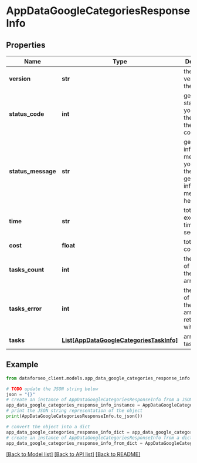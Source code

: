 # AppDataGoogleCategoriesResponseInfo


## Properties

Name | Type | Description | Notes
------------ | ------------- | ------------- | -------------
**version** | **str** | the current version of the API | [optional] 
**status_code** | **int** | general status code you can find the full list of the response codes here | [optional] 
**status_message** | **str** | general informational message you can find the full list of general informational messages here | [optional] 
**time** | **str** | total execution time, seconds | [optional] 
**cost** | **float** | total tasks cost, USD | [optional] 
**tasks_count** | **int** | the number of tasks in the tasks array | [optional] 
**tasks_error** | **int** | the number of tasks in the tasks array returned with an error | [optional] 
**tasks** | [**List[AppDataGoogleCategoriesTaskInfo]**](AppDataGoogleCategoriesTaskInfo.md) | array of tasks | [optional] 

## Example

```python
from dataforseo_client.models.app_data_google_categories_response_info import AppDataGoogleCategoriesResponseInfo

# TODO update the JSON string below
json = "{}"
# create an instance of AppDataGoogleCategoriesResponseInfo from a JSON string
app_data_google_categories_response_info_instance = AppDataGoogleCategoriesResponseInfo.from_json(json)
# print the JSON string representation of the object
print(AppDataGoogleCategoriesResponseInfo.to_json())

# convert the object into a dict
app_data_google_categories_response_info_dict = app_data_google_categories_response_info_instance.to_dict()
# create an instance of AppDataGoogleCategoriesResponseInfo from a dict
app_data_google_categories_response_info_from_dict = AppDataGoogleCategoriesResponseInfo.from_dict(app_data_google_categories_response_info_dict)
```
[[Back to Model list]](../README.md#documentation-for-models) [[Back to API list]](../README.md#documentation-for-api-endpoints) [[Back to README]](../README.md)



